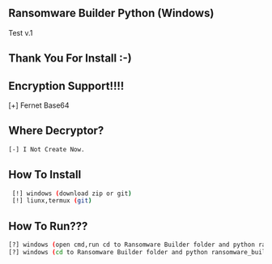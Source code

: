 ## Ransomware Builder Python (Windows)
 Test v.1
 ## Thank You For Install :-)

## Encryption Support!!!!
[+] Fernet Base64


## Where Decryptor?

```sh
[-] I Not Create Now.
 ```


## How To Install

```sh
 [!] windows (download zip or git)
 [!] liunx,termux (git)
 ```


## How To Run???

```sh
[?] windows (open cmd,run cd to Ransomware Builder folder and python ransomware_builder.py)
[?] windows (cd to Ransomware Builder folder and python ransomware_builder.py)
```

